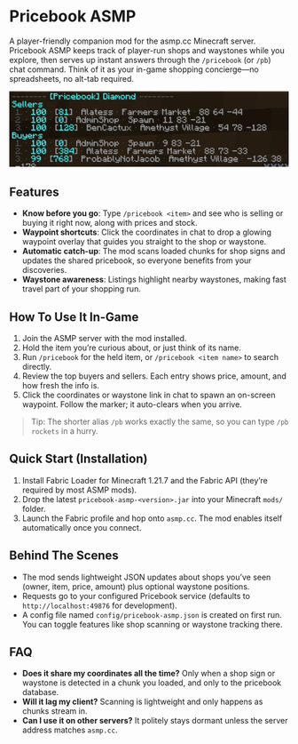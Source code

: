 # Pricebook ASMP

A player-friendly companion mod for the asmp.cc Minecraft server. Pricebook ASMP keeps track of player-run shops and waystones while you explore, then serves up instant answers through the `/pricebook` (or `/pb`) chat command. Think of it as your in-game shopping concierge—no spreadsheets, no alt-tab required.

![Price lookup screenshot](docs/images/pricebook-command.png)

## Features
- **Know before you go**: Type `/pricebook <item>` and see who is selling or buying it right now, along with prices and stock.
- **Waypoint shortcuts**: Click the coordinates in chat to drop a glowing waypoint overlay that guides you straight to the shop or waystone.
- **Automatic catch-up**: The mod scans loaded chunks for shop signs and updates the shared pricebook, so everyone benefits from your discoveries.
- **Waystone awareness**: Listings highlight nearby waystones, making fast travel part of your shopping run.

## How To Use It In-Game
1. Join the ASMP server with the mod installed.
2. Hold the item you’re curious about, or just think of its name.
3. Run `/pricebook` for the held item, or `/pricebook <item name>` to search directly.
4. Review the top buyers and sellers. Each entry shows price, amount, and how fresh the info is.
5. Click the coordinates or waystone link in chat to spawn an on-screen waypoint. Follow the marker; it auto-clears when you arrive.

> Tip: The shorter alias `/pb` works exactly the same, so you can type `/pb rockets` in a hurry.

## Quick Start (Installation)
1. Install Fabric Loader for Minecraft 1.21.7 and the Fabric API (they’re required by most ASMP mods).
2. Drop the latest `pricebook-asmp-<version>.jar` into your Minecraft `mods/` folder.
3. Launch the Fabric profile and hop onto `asmp.cc`. The mod enables itself automatically once you connect.

## Behind The Scenes
- The mod sends lightweight JSON updates about shops you’ve seen (owner, item, price, amount) plus optional waystone positions.
- Requests go to your configured Pricebook service (defaults to `http://localhost:49876` for development).
- A config file named `config/pricebook-asmp.json` is created on first run. You can toggle features like shop scanning or waystone tracking there.

## FAQ
- **Does it share my coordinates all the time?** Only when a shop sign or waystone is detected in a chunk you loaded, and only to the pricebook database.
- **Will it lag my client?** Scanning is lightweight and only happens as chunks stream in.
- **Can I use it on other servers?** It politely stays dormant unless the server address matches `asmp.cc`.

